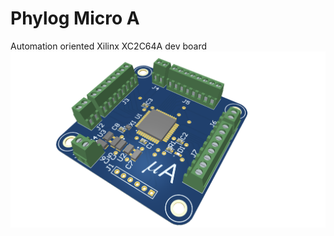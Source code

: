 # Phylog Micro A 
Automation oriented Xilinx XC2C64A dev board
![alt text](https://github.com/ermannomillo/MicroA_Xilinx/blob/main/images/microA_trasparent.png?raw=true)

